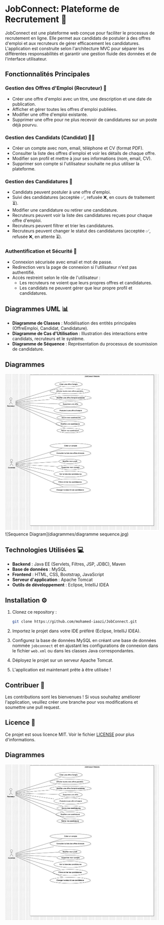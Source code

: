 # JobConnect: Plateforme de Recrutement 📑

JobConnect est une plateforme web conçue pour faciliter le processus de recrutement en ligne. Elle permet aux candidats de postuler à des offres d'emploi et aux recruteurs de gérer efficacement les candidatures. L'application est construite selon l'architecture MVC pour séparer les différentes responsabilités et garantir une gestion fluide des données et de l'interface utilisateur.

## Fonctionnalités Principales

### Gestion des Offres d'Emploi (Recruteur) 💼
- Créer une offre d'emploi avec un titre, une description et une date de publication.
- Afficher et gérer toutes les offres d'emploi publiées.
- Modifier une offre d'emploi existante.
- Supprimer une offre pour ne plus recevoir de candidatures sur un poste déjà pourvu.

### Gestion des Candidats (Candidat) 🧑‍💼
- Créer un compte avec nom, email, téléphone et CV (format PDF).
- Consulter la liste des offres d'emploi et voir les détails de chaque offre.
- Modifier son profil et mettre à jour ses informations (nom, email, CV).
- Supprimer son compte si l'utilisateur souhaite ne plus utiliser la plateforme.

### Gestion des Candidatures 📝
- Candidats peuvent postuler à une offre d'emploi.
- Suivi des candidatures (acceptée ✅, refusée ❌, en cours de traitement ⏳).
- Modifier une candidature ou retirer une candidature.
- Recruteurs peuvent voir la liste des candidatures reçues pour chaque offre d'emploi.
- Recruteurs peuvent filtrer et trier les candidatures.
- Recruteurs peuvent changer le statut des candidatures (acceptée ✅, refusée ❌, en attente ⏳).

### Authentification et Sécurité 🔐
- Connexion sécurisée avec email et mot de passe.
- Redirection vers la page de connexion si l'utilisateur n'est pas authentifié.
- Accès restreint selon le rôle de l'utilisateur :
    - Les recruteurs ne voient que leurs propres offres et candidatures.
    - Les candidats ne peuvent gérer que leur propre profil et candidatures.

## Diagrammes UML 📊

- **Diagramme de Classes** : Modélisation des entités principales (OffreEmploi, Candidat, Candidature).
- **Diagramme de Cas d'Utilisation** : Illustration des interactions entre candidats, recruteurs et le système.
- **Diagramme de Séquence** : Représentation du processus de soumission de candidature.

## Diagrammes

![Use Case Diagram](diagrammes/UseCaseDiagram.jpg)
![Sequence Diagram](diagrammes/diagramme sequence.jpg)

## Technologies Utilisées 💻

- **Backend** : Java EE (Servlets, Filtres, JSP, JDBC), Maven
- **Base de données** : MySQL
- **Frontend** : HTML, CSS, Bootstrap, JavaScript
- **Serveur d'application** : Apache Tomcat
- **Outils de développement** : Eclipse, IntelliJ IDEA

## Installation ⚙️

1. Clonez ce repository :
    ```bash
    git clone https://github.com/mohamed-iaazi/JobConnect.git
    ```

2. Importez le projet dans votre IDE préféré (Eclipse, IntelliJ IDEA).

3. Configurez la base de données MySQL en créant une base de données nommée `jobconnect` et en ajustant les configurations de connexion dans le fichier `web.xml` ou dans les classes Java correspondantes.

4. Déployez le projet sur un serveur Apache Tomcat.

5. L'application est maintenant prête à être utilisée !

## Contribuer 🤝

Les contributions sont les bienvenues ! Si vous souhaitez améliorer l'application, veuillez créer une branche pour vos modifications et soumettre une pull request.

## Licence 📜

Ce projet est sous licence MIT. Voir le fichier [LICENSE](LICENSE) pour plus d'informations.

## Diagrammes

![Diagramme UML](https://raw.githubusercontent.com/mohamed-iaazi/JobConnect/register/diagrammes/UseCaseDiagram.jpg)


